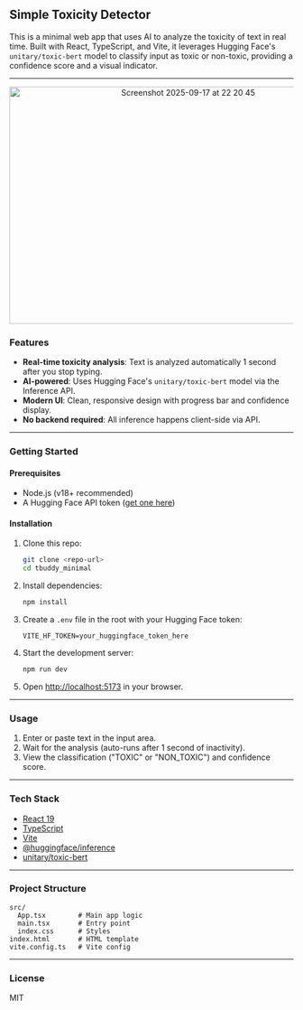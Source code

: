 ## Simple Toxicity Detector

This is a minimal web app that uses AI to analyze the toxicity of text in real time. Built with React, TypeScript, and Vite, it leverages Hugging Face's `unitary/toxic-bert` model to classify input as toxic or non-toxic, providing a confidence score and a visual indicator.

---
<p align="center">
<img width="618" height="420" alt="Screenshot 2025-09-17 at 22 20 45" src="https://github.com/user-attachments/assets/7aac9721-98b4-4fc4-afc9-2503a31e632a" />
</p>

### Features
- **Real-time toxicity analysis**: Text is analyzed automatically 1 second after you stop typing.
- **AI-powered**: Uses Hugging Face's `unitary/toxic-bert` model via the Inference API.
- **Modern UI**: Clean, responsive design with progress bar and confidence display.
- **No backend required**: All inference happens client-side via API.

---

### Getting Started

#### Prerequisites
- Node.js (v18+ recommended)
- A Hugging Face API token ([get one here](https://huggingface.co/settings/tokens))

#### Installation
1. Clone this repo:
	```sh
	git clone <repo-url>
	cd tbuddy_minimal
	```
2. Install dependencies:
	```sh
	npm install
	```
3. Create a `.env` file in the root with your Hugging Face token:
	```env
	VITE_HF_TOKEN=your_huggingface_token_here
	```
4. Start the development server:
	```sh
	npm run dev
	```
5. Open [http://localhost:5173](http://localhost:5173) in your browser.

---

### Usage
1. Enter or paste text in the input area.
2. Wait for the analysis (auto-runs after 1 second of inactivity).
3. View the classification ("TOXIC" or "NON_TOXIC") and confidence score.

---

### Tech Stack
- [React 19](https://react.dev/)
- [TypeScript](https://www.typescriptlang.org/)
- [Vite](https://vitejs.dev/)
- [@huggingface/inference](https://www.npmjs.com/package/@huggingface/inference)
- [unitary/toxic-bert](https://huggingface.co/unitary/toxic-bert)

---

### Project Structure

```
src/
  App.tsx        # Main app logic
  main.tsx       # Entry point
  index.css      # Styles
index.html       # HTML template
vite.config.ts   # Vite config
```

---

### License
MIT
